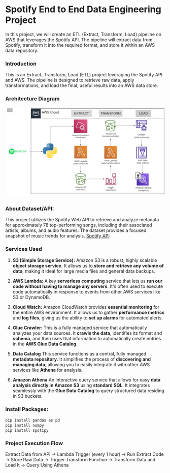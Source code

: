 # Spotify End to End Data Engineering Project
In this project, we will create an ETL (Extract, Transform, Load) pipeline on AWS that leverages the Spotify API. The pipeline will extract data from Spotify, transform it into the required format, and store it within an AWS data repository.

### Introduction
This is an Extract, Transform, Load (ETL) project leveraging the Spotify API and AWS. The pipeline is designed to retrieve raw data, apply transformations, and load the final, useful results into an AWS data store.

### Architecture Diagram
![Architecture Diagram](https://github.com/datahub-by-urmi/spotify-etl-pipeline-project/blob/main/Spotify_ETL_architacture_diagram.png)

### About Dataset/API:
This project utilizes the Spotify Web API to retrieve and analyze metadata for approximately 78 top-performing songs, including their associated artists, albums, and audio features. The dataset provides a focused snapshot of music trends for analysis. [Spotify API](https://spotipy.readthedocs.io/en/2.25.1/)

### Services Used

1. **S3 (Simple Storage Service):**  Amazon S3 is a robust, highly scalable **object storage service.** It allows us to **store and retrieve any volume of data**, making it ideal for large media files and general data backups.

2. **AWS Lambda:**  A key **serverless computing** service that lets us **run our code without having to manage any servers**. It's often used to execute code automatically in response to events from other AWS services like S3 or DynamoDB.

3. **Cloud Watch:**  Amazon CloudWatch provides **essential monitoring** for the entire AWS environment. It allows us to gather **performance metrics** and **log files**, giving us the ability to **set up alarms** for automated alerts.

4. **Glue Crawler:**  This is a fully managed service that automatically analyzes your data sources. It **crawls the data**, identifies its format and **schema**, and then uses that information to automatically create entries in the **AWS Glue Data Catalog**.

5. **Data Catalog**  This service functions as a central, fully managed **metadata repository**. It simplifies the process of **discovering and managing data**, allowing you to easily integrate it with other AWS services like **Athena** for analysis.

6. **Amazon Athena**  An interactive query service that allows for easy **data analysis directly in Amazon S3** using **standard SQL**. It integrates seamlessly with the **Glue Data Catalog** to query structured data residing in S3 buckets.

### Install Packages: 
```
pip install pandas as pd
pip install numpy
pip install spotipy

```
### Project Execution Flow
Extract Data from API -> Lambda Trigger (every 1 hour) -> Run Extract Code -> Store Raw Data -> Trigger Transform Function -> Transform Data and Load It -> Query Using Athena










